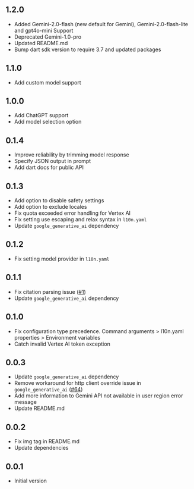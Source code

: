 ## 1.2.0
- Added Gemini-2.0-flash (new default for Gemini), Gemini-2.0-flash-lite and gpt4o-mini Support
- Deprecated Gemini-1.0-pro
- Updated README.md
- Bump dart sdk version to require 3.7 and updated packages

## 1.1.0
- Add custom model support

## 1.0.0
- Add ChatGPT support
- Add model selection option

## 0.1.4
- Improve reliability by trimming model response
- Specify JSON output in prompt
- Add dart docs for public API

## 0.1.3
- Add option to disable safety settings
- Add option to exclude locales
- Fix quota exceeded error handling for Vertex AI
- Fix setting use escaping and relax syntax in `l10n.yaml`
- Update `google_generative_ai` dependency

## 0.1.2
- Fix setting model provider in `l10n.yaml`

## 0.1.1
- Fix citation parsing issue
  ([#1](https://github.com/leancodepl/arb_translate/issues/1))
- Update `google_generative_ai` dependency

## 0.1.0
- Fix configuration type precedence. Command arguments > l10n.yaml properties >
  Environment variables
- Catch invalid Vertex AI token exception

## 0.0.3
- Update `google_generative_ai` dependency
- Remove workaround for http client override issue in `google_generative_ai`
  ([#64](https://github.com/google/generative-ai-dart/issues/64))
- Add more information to Gemini API not available in user region error message
- Update README.md

## 0.0.2
- Fix img tag in README.md
- Update dependencies

## 0.0.1

- Initial version
